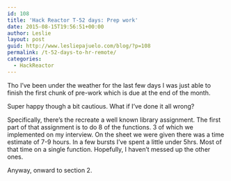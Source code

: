 ```yaml
---
id: 108
title: 'Hack Reactor T-52 days: Prep work'
date: 2015-08-15T19:56:51+00:00
author: Leslie
layout: post
guid: http://www.lesliepajuelo.com/blog/?p=108
permalink: /t-52-days-to-hr-remote/
categories:
  - HackReactor
---
```

Tho I&#8217;ve been under the weather for the last few days I was just able to finish the first chunk of pre-work which is due at the end of the month.

Super happy though a bit cautious. What if I&#8217;ve done it all wrong?

Specifically, there&#8217;s the recreate a well known library assignment. The first part of that assignment is to do 8 of the functions. 3 of which we implemented on my interview. On the sheet we were given there was a time estimate of 7-9 hours. In a few bursts I&#8217;ve spent a little under 5hrs. Most of that time on a single function. Hopefully, I haven&#8217;t messed up the other ones. 

Anyway, onward to section 2.